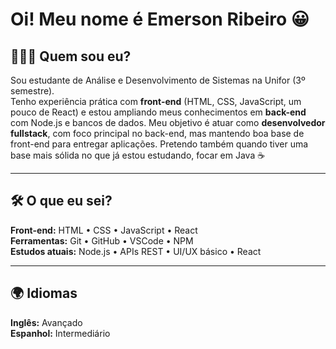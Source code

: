 # Oi! Meu nome é Emerson Ribeiro 😀

## 🙋🏾‍♂️ Quem sou eu?

Sou estudante de Análise e Desenvolvimento de Sistemas na Unifor (3º semestre).  
Tenho experiência prática com **front-end** (HTML, CSS, JavaScript, um pouco de React) e estou ampliando meus conhecimentos em **back-end** com Node.js e bancos de dados.
Meu objetivo é atuar como **desenvolvedor fullstack**, com foco principal no back-end, mas mantendo boa base de front-end para entregar aplicações.
Pretendo também quando tiver uma base mais sólida no que já estou estudando, focar em Java ☕


---

## 🛠 O que eu sei?

**Front-end:** HTML • CSS • JavaScript • React  
**Ferramentas:** Git • GitHub • VSCode • NPM  
**Estudos atuais:** Node.js • APIs REST • UI/UX básico • React

---

## 🌍 Idiomas
**Inglês:** Avançado  
**Espanhol:** Intermediário
